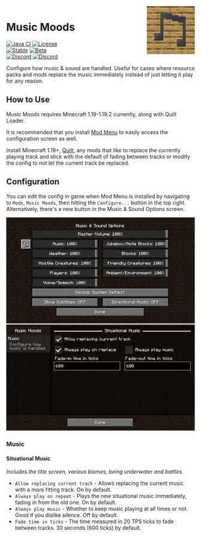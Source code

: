 <img width="128" src="src/main/resources/assets/music-moods/pack.png" alt="Music Moods" align="right"/>
<div align="left">

# Music Moods

[![Java CI](https://github.com/the-glitch-network/music-moods/actions/workflows/build.yml/badge.svg)](https://github.com/the-glitch-network/music-moods/actions/workflows/build.yml)
[![License](https://img.shields.io/github/license/the-glitch-network/music-moods)](LICENSE)
<br/>
[![Stable](https://img.shields.io/github/v/release/the-glitch-network/music-moods?label=stable)](https://github.com/the-glitch-network/music-moods/releases)
[![Beta](https://img.shields.io/github/v/release/the-glitch-network/music-moods?include_prereleases&label=beta)](https://github.com/the-glitch-network/music-moods/releases)
<br/>
[![Discord](https://img.shields.io/discord/380201541078089738?color=7289da&label=Development&logo=discord&logoColor=7289da)](https://discord.gg/EmPS9y9)
[![Discord](https://img.shields.io/discord/368932049354227712?color=7289da&label=Community&logo=discord&logoColor=7289da)](https://discord.gg/ExCdXwP)

Configure how music & sound are handled.
Useful for cases where resource packs and mods replace the music immediately instead of just letting it play for any
reason.

## How to Use

Music Moods requires Minecraft 1.19-1.19.2 currently, along with Quilt Loader.

It is recommended that you install [Mod Menu](https://modrinth.com/mod/modmenu) to easily access the configuration
screen as well.

Install Minecraft 1.19+, [Quilt](https://quiltmc.org/install), any mods that like to replace the currently playing track
and stick with the default of fading between tracks or modify the config to not let the current track be replaced.

## Configuration

You can edit the config in game when Mod Menu is installed by navigating to `Mods`, `Music Moods`, then hitting the
`Configure...` button in the top right.
Alternatively, there's a new button in the Music & Sound Options screen.

![The new button in Music & Sound Options](docs/images/config-button.png)
![The configuration screen](docs/images/config-music.png)

### Music

#### Situational Music

*Includes the title screen, various biomes, being underwater and battles.*

- `Allow replacing current track` - Allows replacing the current music with a more fitting track. On by default.
- `Always play on repeat` - Plays the new situational music immediately, fading in from the old one. On by default.
- `Always play music` - Whether to keep music playing at all times or not. Good if you dislike silence. Off by default.
- `Fade time in ticks` - The time measured in 20 TPS ticks to fade between tracks. 30 seconds (600 ticks) by default.

</div>
